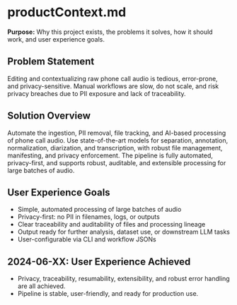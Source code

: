 # productContext.md

**Purpose:**
Why this project exists, the problems it solves, how it should work, and user experience goals.

## Problem Statement

Editing and contextualizing raw phone call audio is tedious, error-prone, and privacy-sensitive. Manual workflows are slow, do not scale, and risk privacy breaches due to PII exposure and lack of traceability.

## Solution Overview

Automate the ingestion, PII removal, file tracking, and AI-based processing of phone call audio. Use state-of-the-art models for separation, annotation, normalization, diarization, and transcription, with robust file management, manifesting, and privacy enforcement. The pipeline is fully automated, privacy-first, and supports robust, auditable, and extensible processing for large batches of audio.

## User Experience Goals

- Simple, automated processing of large batches of audio
- Privacy-first: no PII in filenames, logs, or outputs
- Clear traceability and auditability of files and processing lineage
- Output ready for further analysis, dataset use, or downstream LLM tasks
- User-configurable via CLI and workflow JSONs

## 2024-06-XX: User Experience Achieved
- Privacy, traceability, resumability, extensibility, and robust error handling are all achieved.
- Pipeline is stable, user-friendly, and ready for production use. 